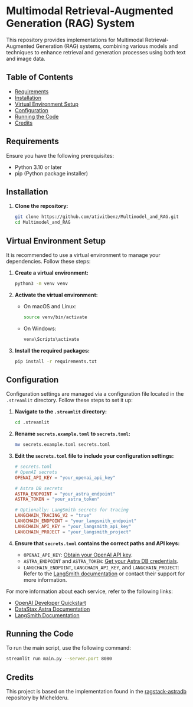 # Multimodal Retrieval-Augmented Generation (RAG) System

This repository provides implementations for Multimodal Retrieval-Augmented Generation (RAG) systems, combining various models and techniques to enhance retrieval and generation processes using both text and image data.

## Table of Contents

- [Requirements](#requirements)
- [Installation](#installation)
- [Virtual Environment Setup](#virtual-environment-setup)
- [Configuration](#configuration)
- [Running the Code](#running-the-code)
- [Credits](#credits)

## Requirements

Ensure you have the following prerequisites:

- Python 3.10 or later
- pip (Python package installer)

## Installation

1. **Clone the repository:**

    ```sh
    git clone https://github.com/ativitbenz/Multimodel_and_RAG.git
    cd Multimodel_and_RAG
    ```

## Virtual Environment Setup

It is recommended to use a virtual environment to manage your dependencies. Follow these steps:

1. **Create a virtual environment:**

    ```sh
    python3 -m venv venv
    ```

2. **Activate the virtual environment:**

    - On macOS and Linux:

        ```sh
        source venv/bin/activate
        ```

    - On Windows:

        ```sh
        venv\Scripts\activate
        ```

3. **Install the required packages:**

    ```sh
    pip install -r requirements.txt
    ```

## Configuration

Configuration settings are managed via a configuration file located in the `.streamlit` directory. Follow these steps to set it up:

1. **Navigate to the `.streamlit` directory:**

    ```sh
    cd .streamlit
    ```

2. **Rename `secrets.example.toml` to `secrets.toml`:**

    ```sh
    mv secrets.example.toml secrets.toml
    ```

3. **Edit the `secrets.toml` file to include your configuration settings:**

    ```toml
    # secrets.toml
    # OpenAI secrets
    OPENAI_API_KEY = "your_openai_api_key"

    # Astra DB secrets
    ASTRA_ENDPOINT = "your_astra_endpoint"
    ASTRA_TOKEN = "your_astra_token"

    # Optionally: LangSmith secrets for tracing
    LANGCHAIN_TRACING_V2 = "true"
    LANGCHAIN_ENDPOINT = "your_langsmith_endpoint"
    LANGCHAIN_API_KEY = "your_langsmith_api_key"
    LANGCHAIN_PROJECT = "your_langsmith_project"
    ```

4. **Ensure that `secrets.toml` contains the correct paths and API keys:**

    - `OPENAI_API_KEY`: [Obtain your OpenAI API key](https://platform.openai.com/api-keys).
    - `ASTRA_ENDPOINT` and `ASTRA_TOKEN`: [Get your Astra DB credentials](https://docs.datastax.com/en/astra-db-serverless/api-reference/dataapiclient.html).
    - `LANGCHAIN_ENDPOINT`, `LANGCHAIN_API_KEY`, and `LANGCHAIN_PROJECT`: Refer to the [LangSmith documentation](https://docs.smith.langchain.com/old/tracing) or contact their support for more information.

For more information about each service, refer to the following links:

- [OpenAI Developer Quickstart](https://platform.openai.com/docs/quickstart)
- [DataStax Astra Documentation](https://docs.datastax.com/en/astra-db-serverless/get-started/quickstart.html)
- [LangSmith Documentation](https://docs.smith.langchain.com/old/tracing)

## Running the Code

To run the main script, use the following command:

```sh
streamlit run main.py --server.port 8080
```

## Credits
This project is based on the implementation found in the [ragstack-astradb](https://github.com/michelderu/ragstack-astradb) repository by Michelderu.
